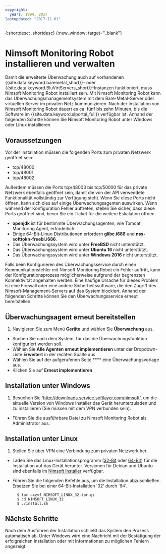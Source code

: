 ```yaml
---
copyright:
  years: 1994, 2017
lastupdated: "2017-11-01"
---
```


{:shortdesc: .shortdesc}
{:new_window: target="_blank"}

# Nimsoft Monitoring Robot installieren und verwalten

Damit die erweiterte Überwachung auch auf vorhandenen {{site.data.keyword.baremetal_short}}- oder {{site.data.keyword.BluVirtServers_short}}-Instanzen funktioniert, muss Nimsoft Monitoring Robot installiert sein. Mit Nimsoft Monitoring Robot kann das Überwachungsmanagementsystem mit dem Bare-Metal-Server oder virtuellen Server im privaten Netz kommunizieren. Nach der Installation von Nimsoft Monitoring Robot dauert es ca. fünf bis zehn Minuten, bis die Software im {{site.data.keyword.slportal_full}} verfügbar ist. Anhand der folgenden Schritte können Sie Nimsoft Monitoring Robot unter Windows oder Linux installieren.

## Voraussetzungen

Vor der Installation müssen die folgenden Ports zum privaten Netzwerk geöffnet sein:

* tcp/48000
* tcp/48001
* tcp/48002

Außerdem müssen die Ports tcp/48003 bis tcp/50000 für das private Netzwerk ebenfalls geöffnet sein, damit die von der API verwendete Funktionalität vollständig zur Verfügung steht. Wenn Sie diese Ports nicht öffnen, kann sich dies auf einige Überwachungsagenten auswirken. Wenn während der Konfiguration Fehler auftreten, stellen Sie sicher, dass diese Ports geöffnet sind, bevor Sie ein Ticket für die weitere Eskalation öffnen. 

* **openjdk** ist für bestimmte Überwachungsagenten, wie Tomcat Monitoring Agent, erforderlich.
* Einige 64-Bit-Linux-Distributionen erfordern **glibc.i686** und **nss-softtokn-freebl.i686**.
* Das Überwachungssystem wird unter **FreeBSD** nicht unterstützt.
* Das Überwachungssystem wird unter **Ubuntu 16** nicht unterstützt.
* Das Überwachungssystem wird unter **Windows 2016** nicht unterstützt.

Falls beim Konfigurieren des Überwachungsservice durch einen Kommunikationsfehler mit Nimsoft Monitoring Robot ein Fehler auftritt, kann der Konfigurationsprozess möglicherweise aufgrund der begrenzten Konnektivität angehalten werden. Eine häufige Ursache für dieses Problem ist eine Firewall oder eine andere Sicherheitssoftware, die den Zugriff des Nimsoft-Management-Servers auf das System blockiert. Anhand der folgenden Schritte können Sie den Überwachungsservice erneut bereitstellen:

## Überwachungsagent erneut bereitstellen

1. Navigieren Sie zum Menü **Geräte** und wählen Sie **Überwachung** aus.
* Suchen Sie nach dem System, für das die Überwachungsfunktion konfiguriert werden soll.
* Wählen Sie **Alle Agenten erneut implementieren** unter der Dropdown-Liste **Erweitert** in der rechten Spalte aus.
* Wählen Sie auf der aufgerufenen Seite **** eine Überwachungsvorlage aus.
* Klicken Sie auf **Erneut implementieren**.

## Installation unter Windows

1. Besuchen Sie 'http://downloads.service.softlayer.com/nimsoft', um die aktuelle Version von Windows Installer das Gerät herunterzuladen und zu installieren (Sie müssen mit dem VPN verbunden sein).
* Führen Sie die ausführbare Datei zu Nimsoft Monitoring Robot als Administrator aus.

## Installation unter Linux

1. Stellen Sie über VPN eine Verbindung zum privaten Netzwerk her.
* Laden Sie das Linux-Installationsprogramm ([32-Bit](http://downloads.service.softlayer.com/nimsoft/NIMSOFT_LINUX_32.tar.gz) oder [64-Bit](http://downloads.service.softlayer.com/nimsoft/NIMSOFT_LINUX_64.tar.gz)) für die Installation auf das Gerät herunter. Versionen für Debian und Ubuntu sind ebenfalls im [Nimsoft Installer](http://downloads.service.softlayer.com/nimsoft/) verfügbar.
* Führen Sie die folgenden Befehle aus, um die Installation abzuschließen. Ersetzen Sie bei einer 64-Bit-Installation '32' durch '64'.

        $ tar –xzvf NIMSOFT_LINUX_32.tar.gz
        $ cd NIMSOFT_LINUX_32
        $ ./install.sh

## Nächste Schritte

Nach dem Ausführen der Installation schließt das System den Prozess automatisch ab. Unter Windows wird eine Nachricht mit der Bestätigung der erfolgreichen Installation oder mit Informationen zu möglichen Fehlern angezeigt.
